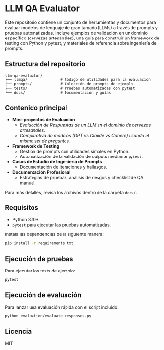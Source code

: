 # LLM QA Evaluator

Este repositorio contiene un conjunto de herramientas y documentos para evaluar modelos de lenguaje de gran tamaño (LLMs) a través de prompts y pruebas automatizadas. Incluye ejemplos de validación en un dominio específico (cervezas artesanales), una guía para construir un framework de testing con Python y pytest, y materiales de referencia sobre ingeniería de prompts.

## Estructura del repositorio

```
llm-qa-evaluator/
├── llmqa/               # Código de utilidades para la evaluación
├── prompts/             # Colección de prompts de ejemplo
├── tests/               # Pruebas automatizadas con pytest
└── docs/                # Documentación y guías
```

## Contenido principal

- **Mini-proyectos de Evaluación**
  - *Evaluación de Respuestas de un LLM en el dominio de cervezas artesanales.*
  - *Comparativa de modelos (GPT vs Claude vs Cohere) usando el mismo set de preguntas.*
- **Framework de Testing**
  - Gestión de prompts con utilidades simples en Python.
  - Automatización de la validación de outputs mediante `pytest`.
- **Casos de Estudio de Ingeniería de Prompts**
  - Documentación de iteraciones y hallazgos.
- **Documentación Profesional**
  - Estrategias de pruebas, análisis de riesgos y checklist de QA manual.

Para más detalles, revisa los archivos dentro de la carpeta `docs/`.

## Requisitos

- Python 3.10+
- `pytest` para ejecutar las pruebas automatizadas.

Instala las dependencias de la siguiente manera:

```bash
pip install -r requirements.txt
```

## Ejecución de pruebas

Para ejecutar los tests de ejemplo:

```bash
pytest
```

## Ejecución de evaluación

Para lanzar una evaluación rápida con el script incluido:

```bash
python evaluation/evaluate_responses.py
```

## Licencia

MIT
